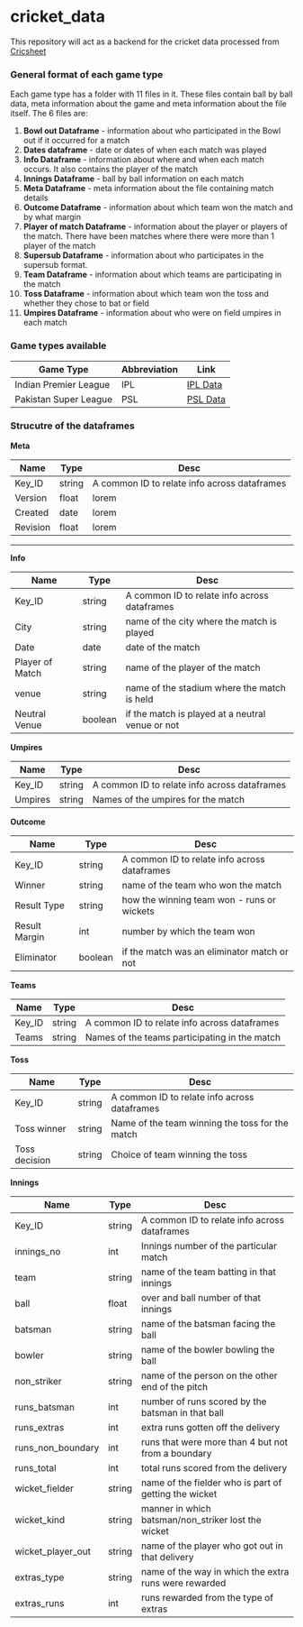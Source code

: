 # cricket_data

This repository will act as a backend for the cricket data processed from [Cricsheet](https://wwww.cricsheet.org)

### General format of each game type

Each game type has a folder with 11 files in it. These files contain ball by ball data, meta information about the game and meta information about the file itself.
The 6 files are: <br>

1. **Bowl out Dataframe** - information about who participated in the Bowl out if it occurred for a match
2. **Dates dataframe** - date or dates of when each match was played
3. **Info Dataframe** - information about where and when each match occurs. It also contains the player of the match
4. **Innings Dataframe** - ball by ball information on each match
5. **Meta Dataframe** - meta information about the file containing match details
6. **Outcome Dataframe** - information about which team won the match and by what margin
7. **Player of match Dataframe** - information about the player or players of the match. There have been matches where there were more than 1 player of the match
8. **Supersub Dataframe** - information about who participates in the supersub format.
9. **Team Dataframe** - information about which teams are participating in the match
10. **Toss Dataframe** - information about which team won the toss and whether they chose to bat or field
11. **Umpires Dataframe** - information about who were on field umpires in each match

### Game types available <br>

| Game Type             | Abbreviation | Link                   |
| --------------------- | ------------ | ---------------------- |
| Indian Premier League | IPL          | [IPL Data](./ipl_data) |
| Pakistan Super League | PSL          | [PSL Data](./psl_data) |

### Strucutre of the dataframes

**Meta**

| Name     | Type   | Desc                                         |
| -------- | ------ | -------------------------------------------- |
| Key_ID   | string | A common ID to relate info across dataframes |
| Version  | float  | lorem                                        |
| Created  | date   | lorem                                        |
| Revision | float  | lorem                                        |

---

**Info**

| Name            | Type    | Desc                                             |
| --------------- | ------- | ------------------------------------------------ |
| Key_ID          | string  | A common ID to relate info across dataframes     |
| City            | string  | name of the city where the match is played       |
| Date            | date    | date of the match                                |
| Player of Match | string  | name of the player of the match                  |
| venue           | string  | name of the stadium where the match is held      |
| Neutral Venue   | boolean | if the match is played at a neutral venue or not |

**Umpires**

| Name    | Type   | Desc                                         |
| ------- | ------ | -------------------------------------------- |
| Key_ID  | string | A common ID to relate info across dataframes |
| Umpires | string | Names of the umpires for the match           |

**Outcome**

| Name          | Type    | Desc                                         |
| ------------- | ------- | -------------------------------------------- |
| Key_ID        | string  | A common ID to relate info across dataframes |
| Winner        | string  | name of the team who won the match           |
| Result Type   | string  | how the winning team won - runs or wickets   |
| Result Margin | int     | number by which the team won                 |
| Eliminator    | boolean | if the match was an eliminator match or not  |

**Teams**

| Name   | Type   | Desc                                          |
| ------ | ------ | --------------------------------------------- |
| Key_ID | string | A common ID to relate info across dataframes  |
| Teams  | string | Names of the teams participating in the match |

**Toss**

| Name          | Type   | Desc                                            |
| ------------- | ------ | ----------------------------------------------- |
| Key_ID        | string | A common ID to relate info across dataframes    |
| Toss winner   | string | Name of the team winning the toss for the match |
| Toss decision | string | Choice of team winning the toss                 |

**Innings**

| Name              | Type   | Desc                                                  |
| ----------------- | ------ | ----------------------------------------------------- |
| Key_ID            | string | A common ID to relate info across dataframes          |
| innings_no        | int    | Innings number of the particular match                |
| team              | string | name of the team batting in that innings              |
| ball              | float  | over and ball number of that innings                  |
| batsman           | string | name of the batsman facing the ball                   |
| bowler            | string | name of the bowler bowling the ball                   |
| non_striker       | string | name of the person on the other end of the pitch      |
| runs_batsman      | int    | number of runs scored by the batsman in that ball     |
| runs_extras       | int    | extra runs gotten off the delivery                    |
| runs_non_boundary | int    | runs that were more than 4 but not from a boundary    |
| runs_total        | int    | total runs scored from the delivery                   |
| wicket_fielder    | string | name of the fielder who is part of getting the wicket |
| wicket_kind       | string | manner in which batsman/non_striker lost the wicket   |
| wicket_player_out | string | name of the player who got out in that delivery       |
| extras_type       | string | name of the way in which the extra runs were rewarded |
| extras_runs       | int    | runs rewarded from the type of extras                 |
